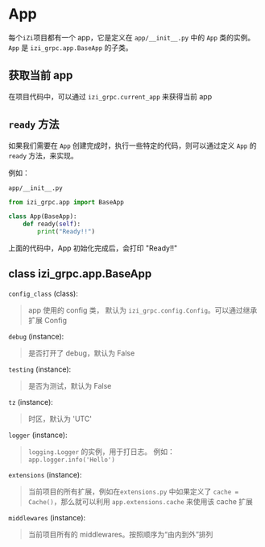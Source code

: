 # App

每个`iZi`项目都有一个 app，它是定义在 `app/__init__.py` 中的 `App` 类的实例。
`App` 是 `izi_grpc.app.BaseApp` 的子类。

## 获取当前 app

在项目代码中，可以通过 `izi_grpc.current_app` 来获得当前 app

## `ready` 方法

如果我们需要在 `App` 创建完成时，执行一些特定的代码，则可以通过定义 `App` 的 `ready` 方法，来实现。

例如：

`app/__init__.py`

```python
from izi_grpc.app import BaseApp

class App(BaseApp):
    def ready(self):
        print("Ready!!")

```

上面的代码中，App 初始化完成后，会打印 "Ready!!"

## class izi_grpc.app.BaseApp

`config_class` (class):

> app 使用的 config 类， 默认为 `izi_grpc.config.Config`。可以通过继承扩展 Config

`debug` (instance):

> 是否打开了 debug，默认为 False

`testing` (instance):

> 是否为测试，默认为 False

`tz` (instance):

> 时区，默认为 'UTC'

`logger` (instance):

> `logging.Logger` 的实例，用于打日志。
> 例如： `app.logger.info('Hello')`

`extensions` (instance):

> 当前项目的所有扩展，例如在`extensions.py` 中如果定义了 `cache = Cache()`，那么就可以利用 `app.extensions.cache` 来使用该 cache 扩展

`middlewares` (instance):

> 当前项目所有的 middlewares。按照顺序为“由内到外”排列
